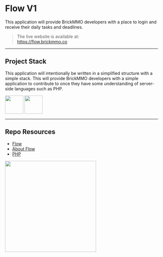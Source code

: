 # Flow V1

This application will provide BrickMMO developers with a place to login and receive their daily tasks and deadlines.

> The live website is available at:  
> https://flow.brickmmo.co

---

## Project Stack

This application will intentionally be written in a simplified structure with a simple stack. This will provide BrickMMO developers with a simple application to contribute to once they have some understanding of server-side languages such as PHP.

<img src="https://console.codeadam.ca/api/image/php" width="60"> <img src="https://console.codeadam.ca/api/image/mysql" width="60">

---

## Repo Resources

- [Flow](https://flow.brickmmo.com)
- [About Flow](https://brickmmo.github.io/flow-about/)
- [PHP](https://php.net)

<a href="https://brickmmo.com">
<img src="https://brickmmo.com/images/brickmmo-logo-horizontal.jpg" width="300">
</a>
